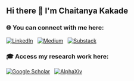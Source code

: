 ## Hi there 👋 I'm Chaitanya Kakade


<!--
**ChaitanyaK77/ChaitanyaK77** is a ✨ _special_ ✨ repository because its `README.md` (this file) appears on your GitHub profile.

Here are some ideas to get you started:

- 🔭 I’m currently working on ...
- 🌱 I’m currently learning ...
- 👯 I’m looking to collaborate on ...
- 🤔 I’m looking for help with ...
- 💬 Ask me about ...
- 📫 How to reach me: ...
- 😄 Pronouns: ...
- ⚡ Fun fact: ...
-->


### 🌐 You can connect with me here:

[![LinkedIn](https://img.shields.io/badge/LinkedIn-blue?logo=linkedin)](https://www.linkedin.com/in/chaitanya77kakade/)
&nbsp;
[![Medium](https://img.shields.io/badge/Medium-black?logo=medium)](https://medium.com/@kakadechaitanya77)
&nbsp;
[![Substack](https://img.shields.io/badge/Substack-orange?logo=substack&logoColor=white)](https://substack.com/@chaitanyakakade?utm_source=user-menu)

### 🎓 Access my research work here:
[![Google Scholar](https://img.shields.io/badge/Google%20Scholar-4285F4?logo=google-scholar&logoColor=white)](https://scholar.google.com/citations?user=HrkDx6EAAAAJ&hl=en)
&nbsp;
[![AlphaXiv](https://img.shields.io/badge/AlphaXiv.io-purple?logo=readthedocs&logoColor=white)](https://chaitanya.alphaxiv.io/)

